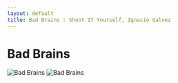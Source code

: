 ```yaml
---
layout: default
title: Bad Brains : Shoot It Yourself, Ignacio Galvez
---
```


# Bad Brains

![Bad Brains](http://assets.farmhouse.co/publishing/1-shoot-it-yourself/images/bad-brains-1.jpg)
![Bad Brains](http://assets.farmhouse.co/publishing/1-shoot-it-yourself/images/bad-brains-2.jpg)
